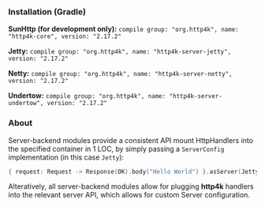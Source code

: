### Installation (Gradle)
**SunHttp (for development only):** ```compile group: "org.http4k", name: "http4k-core", version: "2.17.2"```

**Jetty:** ```compile group: "org.http4k", name: "http4k-server-jetty", version: "2.17.2"```

**Netty:** ```compile group: "org.http4k", name: "http4k-server-netty", version: "2.17.2"```

**Undertow:** ```compile group: "org.http4k", name: "http4k-server-undertow", version: "2.17.2"```

### About
Server-backend modules provide a consistent API mount HttpHandlers into the specified container in 1 LOC, by simply passing a `ServerConfig` implementation (in this case `Jetty`):

```kotlin
{ request: Request -> Response(OK).body("Hello World") }.asServer(Jetty(8000)).start().block()
```
Alteratively, all server-backend modules allow for plugging **http4k** handlers into the relevant server API, which allows for custom Server configuration.
